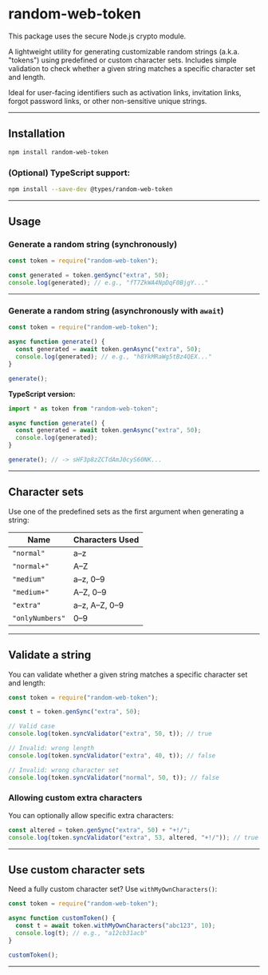 # random-web-token

This package uses the secure Node.js crypto module.

A lightweight utility for generating customizable random strings (a.k.a. "tokens") using predefined or custom character sets.
Includes simple validation to check whether a given string matches a specific character set and length.

Ideal for user-facing identifiers such as activation links, invitation links, forgot password links, or other non-sensitive unique strings.

---

## Installation

```bash
npm install random-web-token
```

### (Optional) TypeScript support:

```bash
npm install --save-dev @types/random-web-token
```

---

## Usage

### Generate a random string (synchronously)

```js
const token = require("random-web-token");

const generated = token.genSync("extra", 50);
console.log(generated); // e.g., "fT7ZkWA4NpDqF0BjgY..."
```

---

### Generate a random string (asynchronously with `await`)

```js
const token = require("random-web-token");

async function generate() {
  const generated = await token.genAsync("extra", 50);
  console.log(generated); // e.g., "h8YkMRaWg5tBz4QEX..."
}

generate();
```

**TypeScript version:**

```ts
import * as token from "random-web-token";

async function generate() {
  const generated = await token.genAsync("extra", 50);
  console.log(generated);
}

generate(); // -> sHF3p8zZCTdAmJ0cyS60NK...
```

---

## Character sets

Use one of the predefined sets as the first argument when generating a string:

| Name            | Characters Used |
| --------------- | --------------- |
| `"normal"`      | a–z             |
| `"normal+"`     | A–Z             |
| `"medium"`      | a–z, 0–9        |
| `"medium+"`     | A–Z, 0–9        |
| `"extra"`       | a–z, A–Z, 0–9   |
| `"onlyNumbers"` | 0–9             |

---

## Validate a string

You can validate whether a given string matches a specific character set and length:

```js
const token = require("random-web-token");

const t = token.genSync("extra", 50);

// Valid case
console.log(token.syncValidator("extra", 50, t)); // true

// Invalid: wrong length
console.log(token.syncValidator("extra", 40, t)); // false

// Invalid: wrong character set
console.log(token.syncValidator("normal", 50, t)); // false
```

### Allowing custom extra characters

You can optionally allow specific extra characters:

```js
const altered = token.genSync("extra", 50) + "+!/";
console.log(token.syncValidator("extra", 53, altered, "+!/")); // true
```

---

## Use custom character sets

Need a fully custom character set? Use `withMyOwnCharacters()`:

```js
const token = require("random-web-token");

async function customToken() {
  const t = await token.withMyOwnCharacters("abc123", 10);
  console.log(t); // e.g., "a12cb31acb"
}

customToken();
```

---
